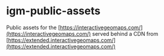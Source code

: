 # igm-public-assets

Public assets for the [https://interactivegeomaps.com/](https://interactivegeomaps.com/) served behind a CDN from [https://extended.interactivegeomaps.com/](https://extended.interactivegeomaps.com/)
